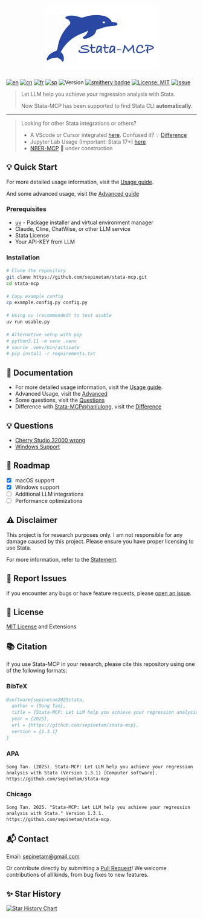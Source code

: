 <h1 align="center">
  <a href="https://www.statamcp.com"><img src="src/img/logo_with_name.jpg" alt="logo" width="300"/></a>
</h1>

[![en](https://img.shields.io/badge/lang-English-red.svg)](README.md)
[![cn](https://img.shields.io/badge/语言-中文-yellow.svg)](docs/README/cn/README.md)
[![fr](https://img.shields.io/badge/langue-Français-blue.svg)](docs/README/fr/README.md)
[![sp](https://img.shields.io/badge/Idioma-Español-green.svg)](docs/README/sp/README.md)
![Version](https://img.shields.io/badge/version-1.3.1-blue.svg)
[![smithery badge](https://smithery.ai/badge/@SepineTam/stata-mcp)](https://smithery.ai/server/@SepineTam/stata-mcp)
[![License: MIT](https://img.shields.io/badge/License-MIT-yellow.svg)](License)
[![Issue](https://img.shields.io/badge/Issue-report-green.svg)](https://github.com/sepinetam/stata-mcp/issues/new)


> Let LLM help you achieve your regression analysis with Stata.
> 
> Now Stata-MCP has been supported to find Stata CLI **automatically**.

---

> Looking for other Stata integrations or others?
>
> - A VScode or Cursor integrated [here](https://github.com/hanlulong/stata-mcp). Confused it? 💡 [Difference](docs/Difference.md)
> - Jupyter Lab Usage (Important: Stata 17+) [here](https://github.com/sepinetam/Jupyter-Stata)
> - [NBER-MCP](https://github.com/sepinetam/NBER-MCP) 🔧 under construction

## 💡 Quick Start
For more detailed usage information, visit the [Usage guide](docs/Usages/Usage.md). 

And some advanced usage, visit the [Advanced guide](docs/Usages/Advanced.md)

### Prerequisites
- [uv](https://github.com/astral-sh/uv) - Package installer and virtual environment manager
- Claude, Cline, ChatWise, or other LLM service
- Stata License
- Your API-KEY from LLM

### Installation
```bash
# Clone the repository
git clone https://github.com/sepinetam/stata-mcp.git
cd stata-mcp

# Copy example config
cp example.config.py config.py

# Using uv (recommended) to test usable
uv run usable.py

# Alternative setup with pip
# python3.11 -m venv .venv
# source .venv/bin/activate
# pip install -r requirements.txt
```

## 📝 Documentation
- For more detailed usage information, visit the [Usage guide](docs/Usages/Usage.md).
- Advanced Usage, visit the [Advanced](docs/Usages/Advanced.md)
- Some questions, visit the [Questions](docs/Usages/Questions.md)
- Difference with [Stata-MCP@hanlulong](https://github.com/hanlulong/stata-mcp), visit the [Difference](docs/Difference.md)

## 💡 Questions
- [Cherry Studio 32000 wrong](docs/Usages/Questions.md#cherry-studio-32000-wrong)
- [Windows Support](docs/Usages/Questions.md#windows-supports)

## 🚀 Roadmap
- [x] macOS support
- [x] Windows support
- [ ] Additional LLM integrations
- [ ] Performance optimizations

## ⚠️ Disclaimer
This project is for research purposes only. I am not responsible for any damage caused by this project. Please ensure you have proper licensing to use Stata.

For more information, refer to the [Statement](docs/Statement.md).

## 🐛 Report Issues
If you encounter any bugs or have feature requests, please [open an issue](https://github.com/sepinetam/stata-mcp/issues/new).

## 📄 License
[MIT License](License) and Extensions

## 📚 Citation
If you use Stata-MCP in your research, please cite this repository using one of the following formats:

### BibTeX
```bibtex
@software{sepinetam2025stata,
  author = {Song Tan},
  title = {Stata-MCP: Let LLM help you achieve your regression analysis with Stata},
  year = {2025},
  url = {https://github.com/sepinetam/stata-mcp},
  version = {1.3.1}
}
```

### APA
```
Song Tan. (2025). Stata-MCP: Let LLM help you achieve your regression analysis with Stata (Version 1.3.1) [Computer software]. https://github.com/sepinetam/stata-mcp
```

### Chicago
```
Song Tan. 2025. "Stata-MCP: Let LLM help you achieve your regression analysis with Stata." Version 1.3.1. https://github.com/sepinetam/stata-mcp.
```

## 📬 Contact
Email: [sepinetam@gmail.com](mailto:sepinetam@gmail.com)

Or contribute directly by submitting a [Pull Request](https://github.com/sepinetam/stata-mcp/pulls)! We welcome contributions of all kinds, from bug fixes to new features.

## ✨ Star History

[![Star History Chart](https://api.star-history.com/svg?repos=sepinetam/stata-mcp&type=Date)](https://www.star-history.com/#sepinetam/stata-mcp&Date)

